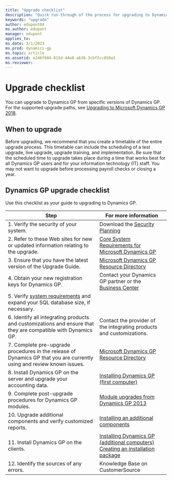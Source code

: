 ```yaml
---
title: "Upgrade checklist"
description: "Quick run-through of the process for upgrading to Dynamics GP."
keywords: "upgrade"
author: edupont04
ms.author: edupont
manager: edupont
applies_to: 
ms.date: 3/1/2023
ms.prod: dynamics-gp
ms.topic: article
ms.assetid: e246f604-015d-44e8-ab38-3cbf2cc850a3
ms.reviewer: 
---
```

# Upgrade checklist

You can upgrade to Dynamics GP from specific versions of Dynamics GP. For the supported upgrade paths, see [Upgrading to Microsoft Dynamics GP 2018](/dynamics/s-e/).  

## When to upgrade

Before upgrading, we recommend that you create a timetable of the entire upgrade process. This timetable can include the scheduling of a test upgrade, live upgrade, upgrade training, and implementation. Be sure that the scheduled time to upgrade takes place during a time that works best for all Dynamics GP users and for your information technology (IT) staff. You may not want to upgrade before processing payroll checks or closing a year.

## Dynamics GP upgrade checklist

Use this checklist as your guide to upgrading to Dynamics GP.

| Step    | For more information  |
|----------|--------------|
| 1. Verify the security of your system.   | Download the [Security Planning](../installation/securityplanning.md) |
| 2. Refer to these Web sites for new or updated information relating to the upgrade.  | [Core System Requirements for Microsoft Dynamics GP](../upgrade/system-requirements.md)  |
| 3. Ensure that you have the latest version of the Upgrade Guide.   | [Microsoft Dynamics GP Resource Directory](../resources.md)   |
| 4. Obtain your new registration keys for Dynamics GP.     | Contact your Dynamics GP partner or the [Business Center](businesscenter.mbs.microsoft.com)   |
| 5. Verify [system requirements](https://learn.microsoft.com/en-us/dynamics/s-e/gp/mdgp2018_system_requirements) and expand your SQL database size, if necessary. | 
| 6. Identify all integrating products and customizations and ensure that they are compatible with Dynamics GP.     | Contact the provider of the integrating products and customizations.       |
| 7. Complete pre-upgrade procedures in the release of Dynamics GP that you are currently using and review known issues. | [Microsoft Dynamics GP Resource Directory](../resources.md)      |
| 8. Install Dynamics GP on the server and upgrade your accounting data.       | [Installing Dynamics GP (first computer)](installing-on-first-computer.md) |  
| 9. Complete post-upgrade procedures for Dynamics GP modules.     | [Module upgrades from Dynamics GP 2013](module-upgrades-from-microsoft-dynamics-gp-2013.md)|  
| 10. Upgrade additional components and verify customized reports.   | [Installing an additional components](additional-features-and-components-upgrade.md) |  
| 11. Install Dynamics GP on the clients.    | [Installing Dynamics GP (additional computers)](installing-on-subsequent-computers.md)</br>[Creating an installation package](installation-package.md) |  
| 12. Identify the sources of any errors.    | Knowledge Base on CustomerSource   |
 
